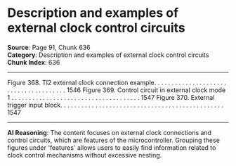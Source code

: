# Description and examples of external clock control circuits

**Source**: Page 91, Chunk 636  
**Category**: Description and examples of external clock control circuits  
**Chunk Index**: 636

---

Figure 368. TI2 external clock connection example. . . . . . . . . . . . . . . . . . . . . . . . . . . . . . . . . . . . . . 1546
Figure 369. Control circuit in external clock mode 1 . . . . . . . . . . . . . . . . . . . . . . . . . . . . . . . . . . . . . 1547
Figure 370. External trigger input block. . . . . . . . . . . . . . . . . . . . . . . . . . . . . . . . . . . . . . . . . . . . . . . 1547

---

**AI Reasoning**: The content focuses on external clock connections and control circuits, which are features of the microcontroller. Grouping these figures under 'features' allows users to easily find information related to clock control mechanisms without excessive nesting.
